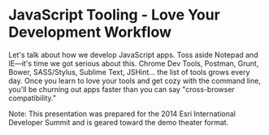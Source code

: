 JavaScript Tooling - Love Your Development Workflow
===============

Let's talk about how we develop JavaScript apps. Toss aside Notepad and IE—it's time we got serious about this. 
Chrome Dev Tools, Postman, Grunt, Bower, SASS/Stylus, Sublime Text, JSHint... the list of tools grows every day. 
Once you learn to love your tools and get cozy with the command line, you'll be churning out apps faster than you can say "cross-browser compatibility."

Note: This presentation was prepared for the 2014 Esri International Developer Summit and is geared toward the demo theater format.